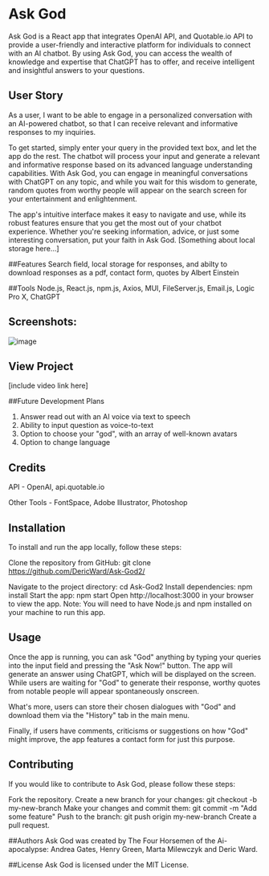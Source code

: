 # Ask God
Ask God is a React app that integrates OpenAI API, and Quotable.io API to provide a user-friendly and interactive platform for individuals to connect with an AI chatbot. By using Ask God, you can access the wealth of knowledge and expertise that ChatGPT has to offer, and receive intelligent and insightful answers to your questions.

## User Story
As a user, I want to be able to engage in a personalized conversation with an AI-powered chatbot, so that I can receive relevant and informative responses to my inquiries.

To get started, simply enter your query in the provided text box, and let the app do the rest. The chatbot will process your input and generate a relevant and informative response based on its advanced language understanding capabilities. With Ask God, you can engage in meaningful conversations with ChatGPT on any topic, and while you wait for this wisdom to generate, random quotes from worthy people will appear on the search screen for your entertainment and enlightenment.

The app's intuitive interface makes it easy to navigate and use, while its robust features ensure that you get the most out of your chatbot experience. Whether you're seeking information, advice, or just some interesting conversation, put your faith in Ask God. [Something about local storage here...]


##Features
Search field, local storage for responses, and abilty to download responses as a pdf, contact form, quotes by Albert Einstein

##Tools
Node.js, React.js, npm.js, Axios, MUI, FileServer.js, Email.js, Logic Pro X, ChatGPT



## Screenshots:
![image](https://user-images.githubusercontent.com/50495939/228523223-acfe61ca-2456-46cc-8a0c-5202f3998dab.png)


## View Project

[include video link here]


##Future Development Plans

1. Answer read out with an AI voice via text to speech
2. Ability to input question as voice-to-text
3. Option to choose your "god", with an array of well-known avatars
4. Option to change language



## Credits

API - OpenAI, api.quotable.io

Other Tools - FontSpace, Adobe Illustrator, Photoshop

## Installation
To install and run the app locally, follow these steps:

Clone the repository from GitHub: git clone https://github.com/DericWard/Ask-God2/

Navigate to the project directory: cd Ask-God2
Install dependencies: npm install
Start the app: npm start
Open http://localhost:3000 in your browser to view the app.
Note: You will need to have Node.js and npm installed on your machine to run this app.

## Usage
Once the app is running, you can ask "God" anything by typing your queries into the input field and pressing the "Ask Now!" button. The app will generate an answer using ChatGPT, which will be displayed on the screen. While users are waiting for "God" to generate their response, worthy quotes from notable people will appear spontaneously onscreen.

What's more, users can store their chosen dialogues with "God" and download them via the "History" tab in the main menu.

Finally, if users have comments, criticisms or suggestions on how "God" might improve, the app features a contact form for just this purpose.

## Contributing
If you would like to contribute to Ask God, please follow these steps:

Fork the repository.
Create a new branch for your changes: git checkout -b my-new-branch
Make your changes and commit them: git commit -m "Add some feature"
Push to the branch: git push origin my-new-branch
Create a pull request.


##Authors
Ask God was created by The Four Horsemen of the Ai-apocalypse: Andrea Gates, Henry Green, Marta Milewczyk and Deric Ward.

##License
Ask God is licensed under the MIT License.
